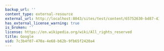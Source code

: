 ```yaml
---
backup_url: ''
content_type: external-resource
external_url: http://localhost:8043/sites/test/content/65752630-bd87-43fc-8efb-144a7166a47c/?ocw_resource_link_uuid=65752630-bd87-43fc-8efb-144a7166a47c&ocw_resource_link_suffix=
has_external_license_warning: true
is_broken: ''
license: https://en.wikipedia.org/wiki/All_rights_reserved
title: Google
uid: 7c3b4f07-470a-4e68-b62b-9fb65f2420a4
---
```

